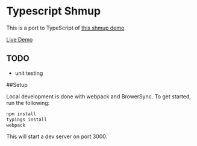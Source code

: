 # Typescript Shmup

This is a port to TypeScript of [this shmup demo](http://www.photonstorm.com/tags/shmup).

[Live Demo](http://mgiambalvo.github.io/typescript-shmup/)

## TODO
- unit testing

##Setup

Local development is done with webpack and BrowerSync. To get started, run the following:

```sh
npm install
typings install
webpack
```

This will start a dev server on port 3000.
